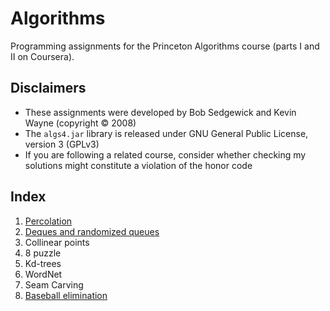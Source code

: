 # Algorithms
Programming assignments for the Princeton Algorithms course (parts I and II on Coursera).

## Disclaimers
- These assignments were developed by Bob Sedgewick and Kevin Wayne (copyright :copyright: 2008)
- The `algs4.jar` library is released under GNU General Public License, version 3 (GPLv3)
- If you are following a related course, consider whether checking my solutions might constitute a violation of the honor code

## Index
1. [Percolation](./Percolation)
2. [Deques and randomized queues](./Queues)
3. Collinear points
4. 8 puzzle
5. Kd-trees
6. WordNet
7. Seam Carving
8. [Baseball elimination](./Baseball)
  
